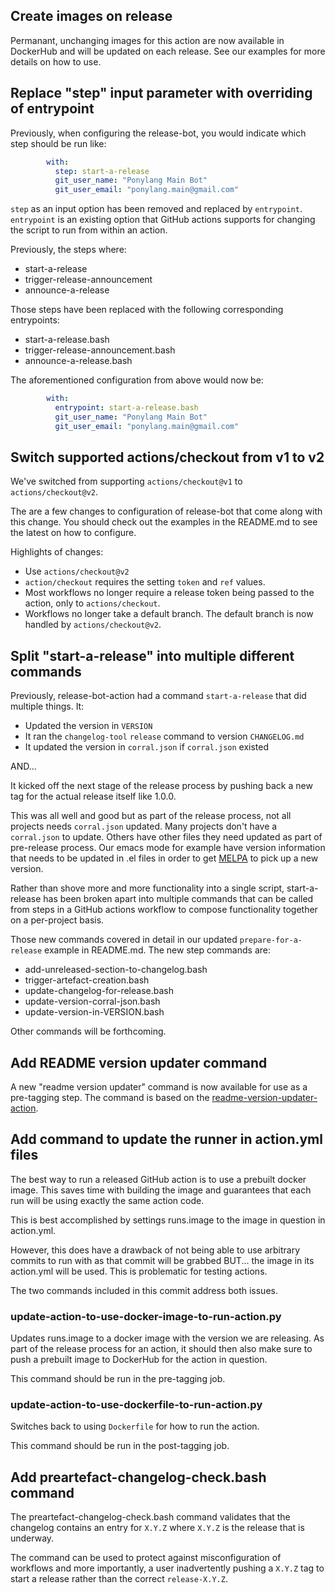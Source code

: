 ## Create images on release

Permanant, unchanging images for this action are now available in DockerHub and will be updated on each release. See our examples for more details on how to use.

## Replace "step" input parameter with overriding of entrypoint

Previously, when configuring the release-bot, you would indicate which step should be run like:

```yml
        with:
          step: start-a-release
          git_user_name: "Ponylang Main Bot"
          git_user_email: "ponylang.main@gmail.com"
```

`step` as an input option has been removed and replaced by `entrypoint`. `entrypoint` is an existing option that GitHub actions supports for changing the script to run from within an action.

Previously, the steps where:

- start-a-release
- trigger-release-announcement
- announce-a-release

Those steps have been replaced with the following corresponding entrypoints:

- start-a-release.bash
- trigger-release-announcement.bash
- announce-a-release.bash

The aforementioned configuration from above would now be:

```yml
        with:
          entrypoint: start-a-release.bash
          git_user_name: "Ponylang Main Bot"
          git_user_email: "ponylang.main@gmail.com"
```

## Switch supported actions/checkout from v1 to v2

We've switched from supporting `actions/checkout@v1` to `actions/checkout@v2`.

The are a few changes to configuration of release-bot that come along with this change. You should check out the examples in the README.md to see the latest on how to configure.

Highlights of changes:

- Use `actions/checkout@v2`
- `action/checkout` requires the setting `token` and `ref` values.
- Most workflows no longer require a release token being passed to the action, only to `actions/checkout`.
- Workflows no longer take a default branch. The default branch is now handled by `actions/checkout@v2`.

## Split "start-a-release" into multiple different commands

Previously, release-bot-action had a command `start-a-release` that did multiple things. It:

- Updated the version in `VERSION`
- It ran the `changelog-tool` `release` command to version `CHANGELOG.md`
- It updated the version in `corral.json` if `corral.json` existed

AND...

It kicked off the next stage of the release process by pushing back a new tag for the actual release itself like 1.0.0.

This was all well and good but as part of the release process, not all projects needs `corral.json` updated. Many projects don't have a `corral.json` to update. Others have other files they need updated as part of pre-release process. Our emacs mode for example have version information that needs to be updated in .el files in order to get [MELPA](https://melpa.org/) to pick up a new version.

Rather than shove more and more functionality into a single script, start-a-release has been broken apart into multiple commands that can be called from steps in a GitHub actions workflow to compose functionality together on a per-project basis.

Those new commands covered in detail in our updated `prepare-for-a-release` example in README.md. The new step commands are:

- add-unreleased-section-to-changelog.bash
- trigger-artefact-creation.bash
- update-changelog-for-release.bash
- update-version-corral-json.bash
- update-version-in-VERSION.bash

Other commands will be forthcoming.

## Add README version updater command

A new "readme version updater" command is now available for use as a pre-tagging step. The command is based on the [readme-version-updater-action](https://github.com/ponylang/readme-version-updater-action).

## Add command to update the runner in action.yml files

The best way to run a released GitHub action is to use a prebuilt docker
image. This saves time with building the image and guarantees that each
run will be using exactly the same action code.

This is best accomplished by settings runs.image to the image in question
in action.yml.

However, this does have a drawback of not being able to use arbitrary commits
to run with as that commit will be grabbed BUT... the image in its action.yml
will be used. This is problematic for testing actions.

The two commands included in this commit address both issues.

### update-action-to-use-docker-image-to-run-action.py

Updates runs.image to a docker image with the version we are releasing.
As part of the release process for an action, it should then also make
sure to push a prebuilt image to DockerHub for the action in question.

This command should be run in the pre-tagging job.

### update-action-to-use-dockerfile-to-run-action.py

Switches back to using `Dockerfile` for how to run the action.

This command should be run in the post-tagging job.

## Add preartefact-changelog-check.bash command

The preartefact-changelog-check.bash command validates that the changelog contains an entry for `X.Y.Z` where `X.Y.Z` is the release that is underway.

The command can be used to protect against misconfiguration of workflows and more importantly, a user inadvertently pushing a `X.Y.Z` tag to start a release rather than the correct `release-X.Y.Z`.

